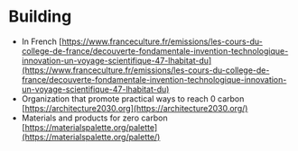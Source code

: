 # Building

* In French [https://www.franceculture.fr/emissions/les-cours-du-college-de-france/decouverte-fondamentale-invention-technologique-innovation-un-voyage-scientifique-47-lhabitat-du](https://www.franceculture.fr/emissions/les-cours-du-college-de-france/decouverte-fondamentale-invention-technologique-innovation-un-voyage-scientifique-47-lhabitat-du)
* Organization that promote practical ways to reach 0 carbon [https://architecture2030.org](https://architecture2030.org/)
* Materials and products for zero carbon [https://materialspalette.org/palette](https://materialspalette.org/palette/)



